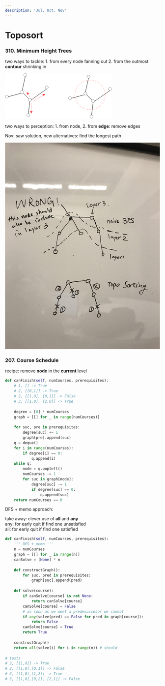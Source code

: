 ```yaml
---
description: 'Jul, Oct, Nov'
---
```


# Toposort

### 310. Minimum Height Trees

two ways to tackle: 1. from every node fanning out 2. from the outmost **contour** shrinking in

![start from 1-node vs. start from n-nodes](../../.gitbook/assets/310mht_roots.png)

two ways to perception: 1. from node, 2. from **edge**: remove edges

Nov: saw solution, new alternatives: find the longest path

![simply doing BFS is incorrect](../../.gitbook/assets/310.jpeg)

### 207. Course Schedule

recipe:  remove **node** in the **current** level

```python
def canFinish(self, numCourses, prerequisites):
    # 1, [] -> True
    # 2, [[0,1]] -> True
    # 2, [[1,0], [0,1]] -> False
    # 3, [[1,0], [2,0]] -> True

    degree = [0] * numCourses
    graph = [[] for _ in range(numCourses)]

    for suc, pre in prerequisites:
        degree[suc] += 1
        graph[pre].append(suc)
    q = deque()
    for i in range(numCourses):
        if degree[i] == 0:
            q.append(i)
    while q:
        node = q.popleft()
        numCourses -= 1
        for suc in graph[node]:
            degree[suc] -= 1
            if degree[suc] == 0:
                q.append(suc)
    return numCourses == 0
```



DFS + memo approach:

take away: clever use of **all** and **any**  
any: for early quit if find one unsatisfied  
all: for early quit if find one satisfied

```python
def canFinish(self, numCourses, prerequisites):
    ''' DFS + memo '''
    n = numCourses
    graph = [[] for _ in range(n)]
    canSolve = [None] * n
    
    def constructGraph():
        for suc, pred in prerequisites:
            graph[suc].append(pred)
            
    def solve(course):
        if canSolve[course] is not None:
            return canSolve[course]
        canSolve[course] = False
        # as soon as we meet a predesuccesor we cannot 
        if any(solve(pred) == False for pred in graph[course]):
            return False
        canSolve[course] = True
        return True
        
    constructGraph()
    return all(solve(i) for i in range(n)) # should 

# tests
# 2, [[1,0]] -> True
# 2, [[1,0],[0,1]] -> False
# 3, [[1,0],[1,2]] -> True
# 3, [[1,0],[0,2], [2,1]] -> False
```

